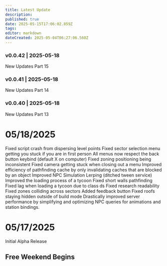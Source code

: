 ```yaml
---
title: Latest Update
description: 
published: true
date: 2025-05-15T17:06:02.859Z
tags: 
editor: markdown
dateCreated: 2025-05-04T06:27:06.560Z
---
```

### v0.0.42 | 2025-05-18

New Updates Part 15

### v0.0.41 | 2025-05-18

New Updates Part 14

### v0.0.40 | 2025-05-18

New Updates Part 13


# 05/18/2025
Fixed script crash from dispersing level points
Fixed sector selection menu getting you stuck if you are in first person
All menus now respect the back button keybind (default X on computer)
Fixed zoning positioning being inconsistent
Fixed camera getting stuck when closing out a menu
Improved efficiency of pathfinding cache by only invalidating caches that are blocked by an object
Improved NPC Simulation Lerping (ditched tween service)
Improved the loading process of a tycoon
Fixed short walls pathfinding
Fixed lag when loading a tycoon due to class ds
Fixed research readability
Fixed zones colliding across sectors
Added feedback button
Fixed roofs staying hidden outside of build mode
Drastically improved server performance by simplifying and optimizing NPC queries for animations and station bindings.

# 05/17/2025
Initial Alpha Release

## Free Weekend Begins
